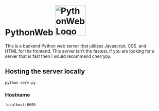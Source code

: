 # PythonWeb <img src="pythonweb.png" alt="PythonWeb Logo" width="100" height="100">
This is a backend Python web server that utilizes Javascript, CSS, and HTML for the frontend. This server isn't the fastest, if you are looking for a server that is fast then I would recommend cherrypy.

## Hosting the server locally
```shell
python serv.py
```
### Hostname 
```shell
localhost:6060
```
